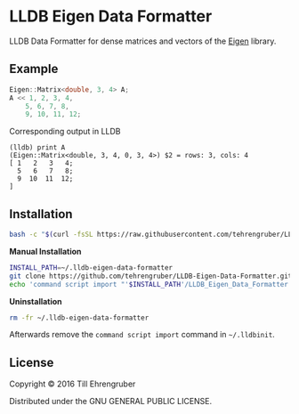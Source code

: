# LLDB Eigen Data Formatter

LLDB Data Formatter for dense matrices and vectors of the [Eigen](http://eigen.tuxfamily.org) library.

## Example

```cpp
Eigen::Matrix<double, 3, 4> A;
A << 1, 2, 3, 4,
    5, 6, 7, 8,
    9, 10, 11, 12;
```

Corresponding output in LLDB

```
(lldb) print A
(Eigen::Matrix<double, 3, 4, 0, 3, 4>) $2 = rows: 3, cols: 4
[ 1   2   3   4;
  5   6   7   8;
  9  10  11  12;
]
```

## Installation

```bash
bash -c "$(curl -fsSL https://raw.githubusercontent.com/tehrengruber/LLDB-Eigen-Data-Formatter/master/tools/install.sh)"
```

__Manual Installation__

```bash
INSTALL_PATH=~/.lldb-eigen-data-formatter
git clone https://github.com/tehrengruber/LLDB-Eigen-Data-Formatter.git $INSTALL_PATH
echo 'command script import "'$INSTALL_PATH'/LLDB_Eigen_Data_Formatter.py"' >> ~/.lldbinit
```

__Uninstallation__

```bash
rm -fr ~/.lldb-eigen-data-formatter
```

Afterwards remove the `command script import` command in `~/.lldbinit`.

## License

Copyright © 2016 Till Ehrengruber

Distributed under the GNU GENERAL PUBLIC LICENSE.
